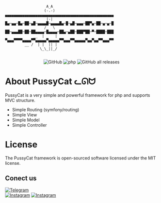 ```
                   A_A
                  (-.-)	 ▄▄▄▄▄▄▄▄▄▄▄▄▄▄▄▄▄▄▄▄▄▄▄▄▄▄▄▄▄▄▄▄▄▄▄▄▄▄▄▄▄▄▄▄▄▄▄▄▄▄
                   |-|	 █▄─▄▄─█▄─██─▄█─▄▄▄▄█─▄▄▄▄█▄─█─▄█─▄▄▄─██▀▄─██─▄─▄─█  
                  /   \  ██─▄▄▄██─██─██▄▄▄▄─█▄▄▄▄─██▄─▄██─███▀██─▀─████─███
             __  |     | ▀▄▄▄▀▀▀▀▄▄▄▄▀▀▄▄▄▄▄▀▄▄▄▄▄▀▀▄▄▄▀▀▄▄▄▄▄▀▄▄▀▄▄▀▀▄▄▄▀▀	
         __ /  | |  || | 
                \_\_||_/
 

```

<div align="center">
<div>
<img alt="GitHub" src="https://img.shields.io/github/license/Masihgh/pussycat">
<img alt="php" src="https://img.shields.io/badge/php-%5E7.1.3-blueviolet">
 <img alt="GitHub all releases" src="https://img.shields.io/github/downloads/Masihgh/pussycat/total">
</div>
</div>


# About PussyCat ᓚᘏᗢ
PussyCat is a very simple and powerful framework for php and supports MVC structure.
* Simple Routing (symfony/routing)
* Simple View
* Simple Model
* Simple Controller




# License
The PussyCat framework is open-sourced software licensed under the MIT license.



## Conect us
<div>
<a href="https://t.me/masihghaznavi"><img alt="Telegram" src="https://img.shields.io/badge/Telegram-t.me/masihghaznavi-9cf?logo=telegram&style=social"></a></br>
<a href="https://instagram.com/ghaznavi_masih"><img alt="Instagram" src="https://img.shields.io/badge/Instagram-@ghaznavi__masih-9cf?logo=Instagram&style=social"></a>
<a href="https://instagram.com/ghaznavi_masih"><img alt="Instagram" src="https://img.shields.io/badge/Instagram-@ghaznavi__masih-9cf?logo=Instagram&style=social"></a>

</div>
 



